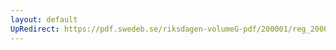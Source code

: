 ```yaml
---
layout: default
UpRedirect: https://pdf.swedeb.se/riksdagen-volumeG-pdf/200001/reg_200001/reg_200001_0473.pdf
---
```


